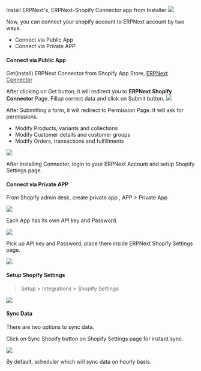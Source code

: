 Install ERPNext's, ERPNext-Shopify Connector app from Installer 
<img class="screenshot" src="{{ docs_base_url }}/assets/img/broker1.1.png">

Now, you can connect your shopify account to ERPNext account by two ways.

 - Connect via Public App
 - Connect via Private APP


#### Connect via Public App
Get(install) ERPNext Connector from Shopify App Store, <a href="https://apps.shopify.com/erpnext-connector-1"> ERPNext Connector </a>

After clicking on Get button, it will redirect you to **ERPNext Shopify Connector** Page. Fillup correct data and click on Submit button. 
<img class="screenshot" src="{{ docs_base_url }}/assets/img/broker1.2.png">

After Submitting a form, it will redirect to Permission Page. It will ask for permissions.

 - Modify Products, variants and collections
 - Modify Customer details and customer groups
 - Modify Orders, transactions and fulfillments

<img class="screenshot" src="{{ docs_base_url }}/assets/img/broker1.3.png">

After installing Connector, login to your ERPNext Account and setup Shopify Settings page.

#### Connect via Private APP

From Shopify admin desk, create private app , APP > Private App

<img class="screenshot" src="{{ docs_base_url }}/assets/img/broker2.1.png">

Each App has its own API key and Password. 

<img class="screenshot" src="{{ docs_base_url }}/assets/img/broker2.2.png">

Pick up API key and Password, place them inside ERPNext Shopify Settings page.

<img class="screenshot" src="{{ docs_base_url }}/assets/img/broker2.3.png">


#### Setup Shopify Settings

> Setup > Integrations > Shopify Settings

<img class="screenshot" src="{{ docs_base_url }}/assets/img/broker1.4.png">

#### Sync Data
There are two options to sync data.

Click on Sync Shopify button on Shopify Settings page for instant sync. 

<img class="screenshot" src="{{ docs_base_url }}/assets/img/sync.png">

By default, scheduler which will sync data on hourly basis.
